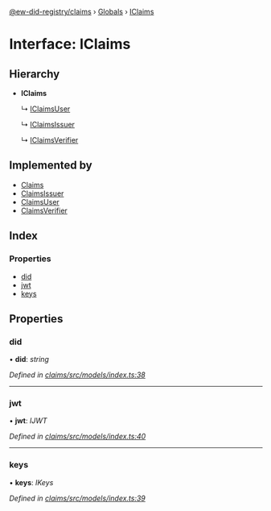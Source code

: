 [@ew-did-registry/claims](../README.md) › [Globals](../globals.md) › [IClaims](iclaims.md)

# Interface: IClaims

## Hierarchy

* **IClaims**

  ↳ [IClaimsUser](iclaimsuser.md)

  ↳ [IClaimsIssuer](iclaimsissuer.md)

  ↳ [IClaimsVerifier](iclaimsverifier.md)

## Implemented by

* [Claims](../classes/claims.md)
* [ClaimsIssuer](../classes/claimsissuer.md)
* [ClaimsUser](../classes/claimsuser.md)
* [ClaimsVerifier](../classes/claimsverifier.md)

## Index

### Properties

* [did](iclaims.md#did)
* [jwt](iclaims.md#jwt)
* [keys](iclaims.md#keys)

## Properties

###  did

• **did**: *string*

*Defined in [claims/src/models/index.ts:38](https://github.com/energywebfoundation/ew-did-registry/blob/cf74adb/packages/claims/src/models/index.ts#L38)*

___

###  jwt

• **jwt**: *IJWT*

*Defined in [claims/src/models/index.ts:40](https://github.com/energywebfoundation/ew-did-registry/blob/cf74adb/packages/claims/src/models/index.ts#L40)*

___

###  keys

• **keys**: *IKeys*

*Defined in [claims/src/models/index.ts:39](https://github.com/energywebfoundation/ew-did-registry/blob/cf74adb/packages/claims/src/models/index.ts#L39)*
